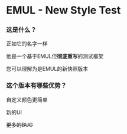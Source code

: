 # EMUL - New Style Test

### 这是什么？

正如它的名字一样

他是一个基于EMUL但**彻底重写**的测试框架

您可以理解为是EMUL的新快照版本

### 这个版本有哪些优势？

自定义颜色更简单

新的UI

~~更多的BUG~~

